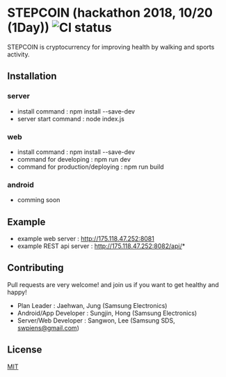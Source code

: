 # STEPCOIN (hackathon 2018, 10/20 (1Day)) ![CI status](https://img.shields.io/badge/build-passing-brightgreen.svg)
STEPCOIN is cryptocurrency for improving health by walking and sports activity.

## Installation
### server
- install command : npm install --save-dev
- server start command : node index.js

### web
- install command : npm install --save-dev
- command for developing : npm run dev
- command for production/deploying : npm run build

### android
- comming soon

## Example

* example web server : http://175.118.47.252:8081
* example REST api server : http://175.118.47.252:8082/api/*

## Contributing

Pull requests are very welcome! and join us if you want to get healthy and happy!
* Plan Leader : Jaehwan, Jung (Samsung Electronics)
* Android/App Developer : Sungjin, Hong (Samsung Electronics)
* Server/Web Developer : Sangwon, Lee (Samsung SDS, swpiens@gmail.com)

## License

[MIT](https://choosealicense.com/licenses/mit/)
